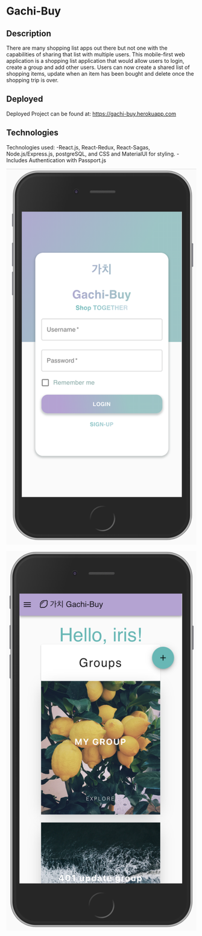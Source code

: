 # Gachi-Buy

## Description
There are many shopping list apps out there but not one with the capabilities of sharing that list with multiple users.
This mobile-first web application is a shopping list application that would allow users to login, create a group and add other users. Users can now create a shared list of shopping items, update when an item has been bought and delete once the shopping trip is over.

## Deployed
Deployed Project can be found at: https://gachi-buy.herokuapp.com

## Technologies 
Technologies used: 
-React.js, React-Redux, React-Sagas, Node.js/Express.js, postgreSQL, and CSS and MaterialUI for styling. 
-Includes Authentication with Passport.js

![gachi-buy interface](images/gachi-buy_interface.png)

![gachi-buy homepage](images/gachi-buy_homepage.png)


